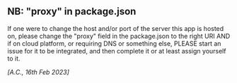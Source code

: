 ## NB: "proxy" in package.json
If one were to change the host and/or port of the server this app is hosted on,
please change the "proxy" field in the package.json to the right URI 
AND if on cloud platform, or requiring DNS or something else, 
PLEASE start an issue for it to be integrated, and then complete it or at least assign yourself to it.

*[A.C., 16th Feb 2023]*

